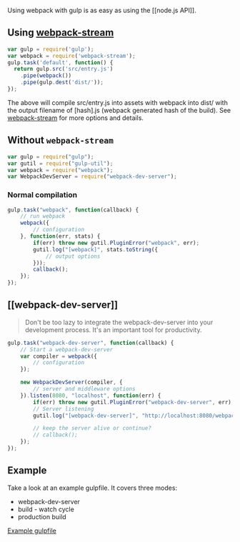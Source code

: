 Using webpack with gulp is as easy as using the [[node.js API]].

## Using [webpack-stream](https://github.com/shama/webpack-stream)
```js
var gulp = require('gulp');
var webpack = require('webpack-stream');
gulp.task('default', function() {
  return gulp.src('src/entry.js')
    .pipe(webpack())
    .pipe(gulp.dest('dist/'));
});
```
The above will compile src/entry.js into assets with webpack into dist/ with the output filename of [hash].js (webpack generated hash of the build). See [webpack-stream](https://github.com/shama/webpack-stream) for more options and details.


## Without `webpack-stream`

``` javascript
var gulp = require("gulp");
var gutil = require("gulp-util");
var webpack = require("webpack");
var WebpackDevServer = require("webpack-dev-server");
```

### Normal compilation

``` javascript
gulp.task("webpack", function(callback) {
	// run webpack
	webpack({
		// configuration
	}, function(err, stats) {
		if(err) throw new gutil.PluginError("webpack", err);
		gutil.log("[webpack]", stats.toString({
			// output options
		}));
		callback();
	});
});
```

## [[webpack-dev-server]]

> Don't be too lazy to integrate the webpack-dev-server into your development process. It's an important tool for productivity.

``` javascript
gulp.task("webpack-dev-server", function(callback) {
	// Start a webpack-dev-server
	var compiler = webpack({
		// configuration
	});

	new WebpackDevServer(compiler, {
		// server and middleware options
	}).listen(8080, "localhost", function(err) {
		if(err) throw new gutil.PluginError("webpack-dev-server", err);
		// Server listening
		gutil.log("[webpack-dev-server]", "http://localhost:8080/webpack-dev-server/index.html");

		// keep the server alive or continue?
		// callback();
	});
});
```

## Example

Take a look at an example gulpfile. It covers three modes:

* webpack-dev-server
* build - watch cycle
* production build

[Example gulpfile](https://github.com/webpack/webpack-with-common-libs/blob/master/gulpfile.js)